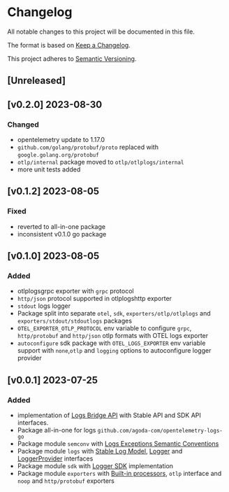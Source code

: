 # Changelog

All notable changes to this project will be documented in this file.

The format is based on [Keep a Changelog](https://keepachangelog.com/en/1.0.0/).

This project adheres to [Semantic Versioning](https://semver.org/spec/v2.0.0.html).

## [Unreleased]

## [v0.2.0] 2023-08-30

### Changed

- opentelemetry update to 1.17.0
- `github.com/golang/protobuf/proto` replaced with `google.golang.org/protobuf`
- `otlp/internal` package moved to `otlp/otlplogs/internal`
- more unit tests added

## [v0.1.2] 2023-08-05

### Fixed

- reverted to all-in-one package
- inconsistent v0.1.0 go package

## [v0.1.0] 2023-08-05

### Added

- otlplogsgrpc exporter with `grpc` protocol
- `http/json` protocol supported in otlplogshttp exporter
- `stdout` logs logger
- Package split into separate `otel`, `sdk`, `exporters/otlp/otlplogs` and `exporters/stdout/stdoutlogs` packages
- `OTEL_EXPORTER_OTLP_PROTOCOL` env variable to configure `grpc`, `http/protobuf` and `http/json` otlp formats with OTEL logs exporter
- `autoconfigure` sdk package with `OTEL_LOGS_EXPORTER` env variable support with `none`,`otlp` and `logging` options to autoconfigure logger provider

## [v0.0.1] 2023-07-25

### Added

- implementation of [Logs Bridge API](https://opentelemetry.io/docs/specs/otel/logs/bridge-api) with Stable API and SDK API interfaces.
- Package all-in-one for logs `github.com/agoda-com/opentelemetry-logs-go`
- Package module `semconv` with [Logs Exceptions Semantic Conventions](https://opentelemetry.io/docs/specs/otel/logs/semantic_conventions/exceptions/#attributes)
- Package module `logs` with [Stable Log Model](https://opentelemetry.io/docs/specs/otel/logs/data-model), [Logger](https://opentelemetry.io/docs/specs/otel/logs/bridge-api/#logger) and [LoggerProvider](https://opentelemetry.io/docs/specs/otel/logs/bridge-api/#loggerprovider) interfaces
- Package module `sdk` with [Logger SDK](https://opentelemetry.io/docs/specs/otel/logs/sdk/) implementation
- Package module `exporters` with [Built-in processors](https://opentelemetry.io/docs/specs/otel/logs/sdk/#built-in-processors), `otlp` interface  and `noop` and `http/protobuf` exporters
